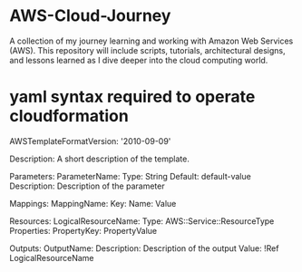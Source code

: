 # AWS-Cloud-Journey
A collection of my journey learning and working with Amazon Web Services (AWS). This repository will include scripts, tutorials, architectural designs, and lessons learned as I dive deeper into the cloud computing world.

# yaml syntax required to operate cloudformation

AWSTemplateFormatVersion: '2010-09-09'

Description: A short description of the template.

Parameters:
  ParameterName:
    Type: String
    Default: default-value
    Description: Description of the parameter

Mappings:
  MappingName:
    Key:
      Name: Value

Resources:
  LogicalResourceName:
    Type: AWS::Service::ResourceType
    Properties:
      PropertyKey: PropertyValue

Outputs:
  OutputName:
    Description: Description of the output
    Value: !Ref LogicalResourceName

